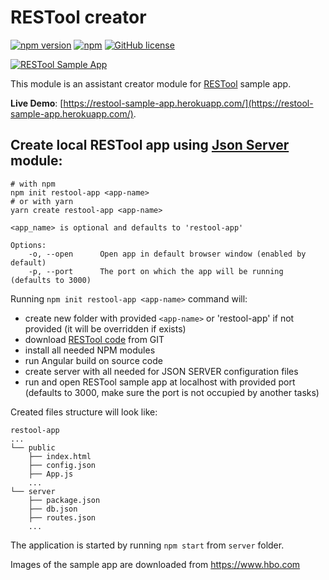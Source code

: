 # RESTool creator

[![npm version](https://img.shields.io/npm/v/create-restool-app.svg?style=flat)](https://www.npmjs.com/package/create-restool-app)
[![npm](https://img.shields.io/npm/dt/create-restool-app.svg)](https://npm-stat.com/charts.html?package=create-restool-app)
[![GitHub license](https://img.shields.io/badge/License-MIT-yellow.svg)](https://github.com/andriy101/create-restool-app/blob/master/LICENSE)

[![RESTool Sample App](https://raw.githubusercontent.com/dsternlicht/RESTool/master/screenshots/restool_screenshot.png)](https://github.com/dsternlicht/RESTool)

This module is an assistant creator module for [RESTool](https://github.com/dsternlicht/RESTool) sample app.

**Live Demo**: [https://restool-sample-app.herokuapp.com/](https://restool-sample-app.herokuapp.com/).


## Create local RESTool app using [Json Server](https://github.com/typicode/json-server) module:

    # with npm
    npm init restool-app <app-name>
    # or with yarn 
    yarn create restool-app <app-name>

    <app_name> is optional and defaults to 'restool-app'
  
    Options:
        -o, --open      Open app in default browser window (enabled by default)
        -p, --port      The port on which the app will be running (defaults to 3000)

Running `npm init restool-app <app-name>` command will:
* create new folder with provided `<app-name>` or 'restool-app' if not provided (it will be overridden if exists)
* download [RESTool code](https://github.com/dsternlicht/RESTool) from GIT
* install all needed NPM modules
* run Angular build on source code
* create server with all needed for JSON SERVER configuration files
* run and open RESTool sample app at localhost with provided port (defaults to 3000, make sure the port is not occupied by another tasks)


Created files structure will look like:
```
restool-app
...
└── public
    ├── index.html
    ├── config.json
    ├── App.js
    ...
└── server
    ├── package.json
    ├── db.json
    ├── routes.json
    ...
```

The application is started by running `npm start` from `server` folder.

Images of the sample app are downloaded from https://www.hbo.com
